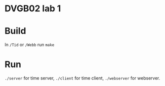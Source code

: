 # DVGB02 lab 1

# Build
In `/Tid` or `/Webb` run `make`

# Run
`./server` for time server, `./client` for time client, `./webserver` for webserver.


